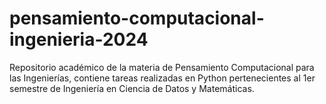 # pensamiento-computacional-ingenieria-2024
Repositorio académico de la materia de Pensamiento Computacional para las Ingenierías, contiene tareas realizadas en Python pertenecientes al 1er semestre de Ingeniería en Ciencia de Datos y Matemáticas.  
